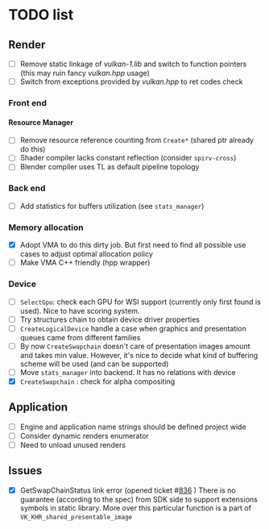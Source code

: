 # TODO list

## Render

- [ ] Remove static linkage of *vulkan-1.lib* and switch to function pointers (this may ruin fancy *vulkan.hpp* usage)
- [ ] Switch from exceptions provided by *vulkan.hpp* to ret codes check

### Front end

#### Resource Manager

- [ ] Remove resource reference counting from `Create*` (shared ptr already do this)
- [ ] Shader compiler lacks constant reflection (consider `spirv-cross`)
- [ ] Blender compiler uses TL as default pipeline topology

### Back end

- [ ] Add statistics for buffers utilization (see ``stats_manager``)

### Memory allocation

- [x] Adopt VMA to do this dirty job. But first need to find all possible use cases to adjust optimal allocation policy
- [ ] Make VMA C++ friendly (hpp wrapper)

### Device

- [ ] ``SelectGpu``: check each GPU for WSI support (currently only first found is used). Nice to have scoring system.
- [ ] Try structures chain to obtain device driver properties
- [ ] ``CreateLogicalDevice`` handle a case when graphics and presentation queues came from different families
- [ ] By now ``CreateSwapchain`` doesn't care of presentation images amount and takes min value. However, it's nice to decide what kind of buffering scheme will be used (and can be supported)
- [ ] Move ``stats_manager`` into backend. It has no relations with device
- [x] ``CreateSwapchain`` : check for alpha compositing

## Application

- [ ] Engine and application name strings should be defined project wide
- [ ] Consider dynamic renders enumerator
- [ ] Need to unload unused renders

## Issues

- [x] GetSwapChainStatus link error (opened ticket #[836](https://vulkan.lunarg.com/issue/view/5c53595f6631513491ccd8f3) )
  There is no guarantee (according to the spec) from SDK side to support extensions symbols in static library. More over this particular function is a part of `VK_KHR_shared_presentable_image`
